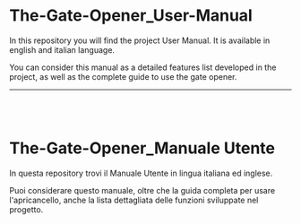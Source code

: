 # The-Gate-Opener_User-Manual

In this repository you will find the project User Manual. It is available in english and italian language.

You can consider this manual as a detailed features list developed in the project, as well as the complete guide to use the gate opener. 

---

<br>
<br>

# The-Gate-Opener_Manuale Utente

In questa repository trovi il Manuale Utente in lingua italiana ed inglese.

Puoi considerare questo manuale, oltre che la guida completa per usare l'apricancello, anche la lista dettagliata delle funzioni sviluppate nel progetto. 
